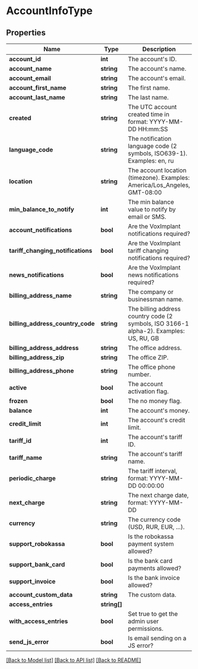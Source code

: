 # AccountInfoType

## Properties
Name | Type | Description | Notes
------------ | ------------- | ------------- | -------------
**account_id** | **int** | The account&#39;s ID. | 
**account_name** | **string** | The account&#39;s name. | 
**account_email** | **string** | The account&#39;s email. | 
**account_first_name** | **string** | The first name. | [optional] 
**account_last_name** | **string** | The last name. | [optional] 
**created** | **string** | The UTC account created time in format: YYYY-MM-DD HH:mm:SS | 
**language_code** | **string** | The notification language code (2 symbols, ISO639-1). Examples: en, ru | [optional] 
**location** | **string** | The account location (timezone). Examples: America/Los_Angeles, GMT-08:00 | [optional] 
**min_balance_to_notify** | **int** | The min balance value to notify by email or SMS. | [optional] 
**account_notifications** | **bool** | Are the VoxImplant notifications required? | [optional] 
**tariff_changing_notifications** | **bool** | Are the VoxImplant tariff changing notifications required? | [optional] 
**news_notifications** | **bool** | Are the VoxImplant news notifications required? | [optional] 
**billing_address_name** | **string** | The company or businessman name. | [optional] 
**billing_address_country_code** | **string** | The billing address country code (2 symbols, ISO 3166-1 alpha-2). Examples: US, RU, GB | [optional] 
**billing_address_address** | **string** | The office address. | [optional] 
**billing_address_zip** | **string** | The office ZIP. | [optional] 
**billing_address_phone** | **string** | The office phone number. | [optional] 
**active** | **bool** | The account activation flag. | 
**frozen** | **bool** | The no money flag. | [optional] 
**balance** | **int** | The account&#39;s money. | [optional] 
**credit_limit** | **int** | The account&#39;s credit limit. | [optional] 
**tariff_id** | **int** | The account&#39;s tariff ID. | [optional] 
**tariff_name** | **string** | The account&#39;s tariff name. | [optional] 
**periodic_charge** | **string** | The tariff interval, format: YYYY-MM-DD 00:00:00 | [optional] 
**next_charge** | **string** | The next charge date, format: YYYY-MM-DD | [optional] 
**currency** | **string** | The currency code (USD, RUR, EUR, ...). | [optional] 
**support_robokassa** | **bool** | Is the robokassa payment system allowed? | [optional] 
**support_bank_card** | **bool** | Is the bank card payments allowed? | [optional] 
**support_invoice** | **bool** | Is the bank invoice allowed? | [optional] 
**account_custom_data** | **string** | The custom data. | [optional] 
**access_entries** | **string[]** |  | [optional] 
**with_access_entries** | **bool** | Set true to get the admin user permissions. | [optional] 
**send_js_error** | **bool** | Is email sending on a JS error? | [optional] 

[[Back to Model list]](../README.md#documentation-for-models) [[Back to API list]](../README.md#documentation-for-api-endpoints) [[Back to README]](../README.md)


